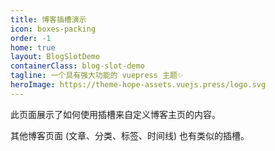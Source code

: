 ```yaml
---
title: 博客插槽演示
icon: boxes-packing
order: -1
home: true
layout: BlogSlotDemo
containerClass: blog-slot-demo
tagline: 一个具有强大功能的 vuepress 主题✨
heroImage: https://theme-hope-assets.vuejs.press/logo.svg
---
```


此页面展示了如何使用插槽来自定义博客主页的内容。

其他博客页面 (文章、分类、标签、时间线) 也有类似的插槽。

<!-- more -->

